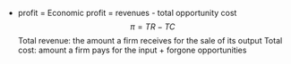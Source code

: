 - profit = Economic profit = revenues - total opportunity cost
$$\pi = TR - TC$$
Total revenue: the amount a firm receives for the sale of its output
Total cost: amount a firm pays for the input + forgone opportunities
